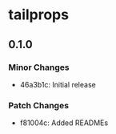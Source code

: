 # tailprops

## 0.1.0

### Minor Changes

- 46a3b1c: Initial release

### Patch Changes

- f81004c: Added READMEs
